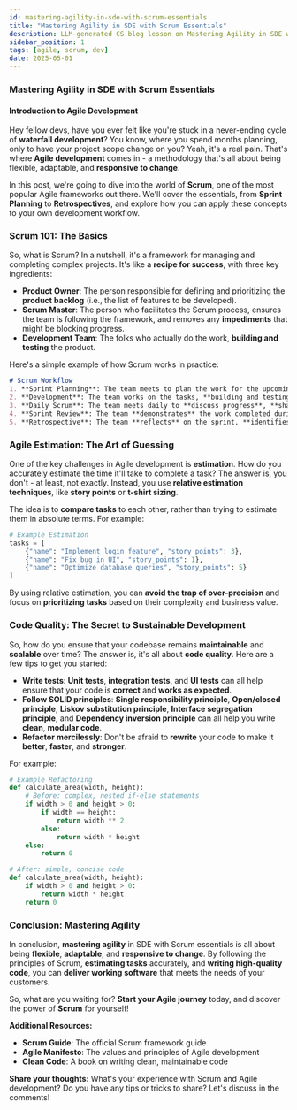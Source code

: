```yaml
---
id: mastering-agility-in-sde-with-scrum-essentials
title: "Mastering Agility in SDE with Scrum Essentials"
description: LLM-generated CS blog lesson on Mastering Agility in SDE with Scrum Essentials.
sidebar_position: 1
tags: [agile, scrum, dev]
date: 2025-05-01
---
```


### Mastering Agility in SDE with Scrum Essentials
#### Introduction to Agile Development
Hey fellow devs, have you ever felt like you're stuck in a never-ending cycle of **waterfall development**? You know, where you spend months planning, only to have your project scope change on you? Yeah, it's a real pain. That's where **Agile development** comes in - a methodology that's all about being flexible, adaptable, and **responsive to change**.

In this post, we're going to dive into the world of **Scrum**, one of the most popular Agile frameworks out there. We'll cover the essentials, from **Sprint Planning** to **Retrospectives**, and explore how you can apply these concepts to your own development workflow.

### **Scrum 101: The Basics**
So, what is Scrum? In a nutshell, it's a framework for managing and completing complex projects. It's like a **recipe for success**, with three key ingredients:

* **Product Owner**: The person responsible for defining and prioritizing the **product backlog** (i.e., the list of features to be developed).
* **Scrum Master**: The person who facilitates the Scrum process, ensures the team is following the framework, and removes any **impediments** that might be blocking progress.
* **Development Team**: The folks who actually do the work, **building and testing** the product.

Here's a simple example of how Scrum works in practice:
```markdown
# Scrum Workflow
1. **Sprint Planning**: The team meets to plan the work for the upcoming sprint.
2. **Development**: The team works on the tasks, **building and testing** the product.
3. **Daily Scrum**: The team meets daily to **discuss progress**, **share knowledge**, and **plan their day**.
4. **Sprint Review**: The team **demonstrates** the work completed during the sprint.
5. **Retrospective**: The team **reflects** on the sprint, **identifies areas for improvement**, and **plans changes** for the next sprint.
```
### **Agile Estimation: The Art of Guessing**
One of the key challenges in Agile development is **estimation**. How do you accurately estimate the time it'll take to complete a task? The answer is, you don't - at least, not exactly. Instead, you use **relative estimation techniques**, like **story points** or **t-shirt sizing**.

The idea is to **compare tasks** to each other, rather than trying to estimate them in absolute terms. For example:
```python
# Example Estimation
tasks = [
    {"name": "Implement login feature", "story_points": 3},
    {"name": "Fix bug in UI", "story_points": 1},
    {"name": "Optimize database queries", "story_points": 5}
]
```
By using relative estimation, you can **avoid the trap of over-precision** and focus on **prioritizing tasks** based on their complexity and business value.

### **Code Quality: The Secret to Sustainable Development**
So, how do you ensure that your codebase remains **maintainable** and **scalable** over time? The answer is, it's all about **code quality**. Here are a few tips to get you started:

* **Write tests**: **Unit tests**, **integration tests**, and **UI tests** can all help ensure that your code is **correct** and **works as expected**.
* **Follow SOLID principles**: **Single responsibility principle**, **Open/closed principle**, **Liskov substitution principle**, **Interface segregation principle**, and **Dependency inversion principle** can all help you write **clean**, **modular code**.
* **Refactor mercilessly**: Don't be afraid to **rewrite** your code to make it **better**, **faster**, and **stronger**.

For example:
```python
# Example Refactoring
def calculate_area(width, height):
    # Before: complex, nested if-else statements
    if width > 0 and height > 0:
        if width == height:
            return width ** 2
        else:
            return width * height
    else:
        return 0

# After: simple, concise code
def calculate_area(width, height):
    if width > 0 and height > 0:
        return width * height
    return 0
```
### **Conclusion: Mastering Agility**
In conclusion, **mastering agility** in SDE with Scrum essentials is all about being **flexible**, **adaptable**, and **responsive to change**. By following the principles of Scrum, **estimating tasks** accurately, and **writing high-quality code**, you can **deliver working software** that meets the needs of your customers.

So, what are you waiting for? **Start your Agile journey** today, and discover the power of **Scrum** for yourself!

**Additional Resources:**

* **Scrum Guide**: The official Scrum framework guide
* **Agile Manifesto**: The values and principles of Agile development
* **Clean Code**: A book on writing clean, maintainable code

**Share your thoughts:** What's your experience with Scrum and Agile development? Do you have any tips or tricks to share? Let's discuss in the comments!
